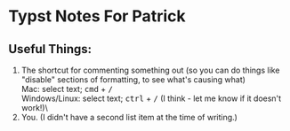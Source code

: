 # Typst Notes For Patrick

## Useful Things:
1. The shortcut for commenting something out (so you can do things like \"disable\" sections of formatting, to see what's causing what)\
  Mac: select text; <kbd>cmd</kbd> + <kbd>/</kbd>\
  Windows/Linux: select text; <kbd>ctrl</kbd> + <kbd>/</kbd> (I think - let me know if it doesn't work!)\
1. You. (I didn't have a second list item at the time of writing.)
